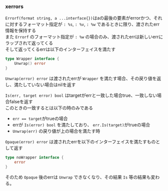 ### xerrors
`Errorf(format string, a ...interface{})`はaの最後の要素がerrorかつ、それに対するフォーマット指定が `: %s`,  `: %v`,  `: %w` であるときに限り、渡されたerr情報を保持する  
また `Errorf` のフォーマット指定が `: %w` の場合のみ、渡されたerrは新しいerrにラップされて返ってくる  
そして返ってくるerrは以下のインターフェイスを満たす  
```go
type Wrapper interface {
    Unwrap() error
}
```

`Unwrap(error) error` は渡されたerrが `Wrapper` を満たす場合、その戻り値を返し、満たしていない場合はnilを返す  

`Is(err, target error) bool` はtargetがerrと一致した場合true、一致しない場合falseを返す  
このときの一致するとは以下の時のみである  
- `err == target`がtrueの場合
-  errが `Is(error) bool` を満たしており、 `err.Is(target)`がtrueの場合
- `Unwrap(err)` の戻り値が上の場合を満たす時

`Opaque(error) error` は渡されたerrを以下のインターフェイスを満たすものとして返す  
```go
type noWrapper interface {
    error
}
```
そのため `Opaque` 後のerrは `Unwrap` できなくなり、その結果 `Is` 等の結果も変わる。